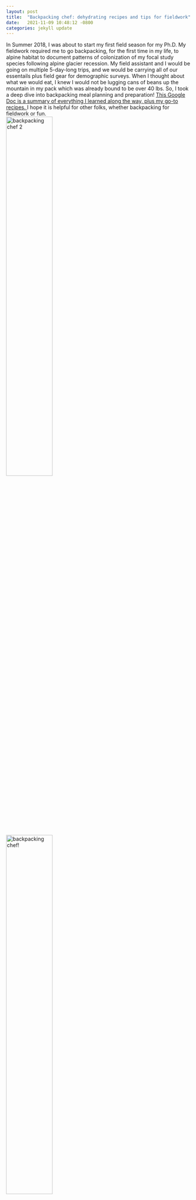 ```yaml
---
layout: post
title:  "Backpacking chef: dehydrating recipes and tips for fieldwork"
date:   2021-11-09 10:48:12 -0800
categories: jekyll update
---
```

In Summer 2018, I was about to start my first field season for my Ph.D. My fieldwork required me to go backpacking, for the first time in my life, to alpine habitat to document patterns of colonization of my focal study species following alpine glacier recession. My field assistant and I would be going on multiple 5-day-long trips, and we would be carrying all of our essentails plus field gear for demographic surveys. When I thought about what we would eat, I knew I would not be lugging cans of beans up the mountain in my pack which was already bound to be over 40 lbs. So, I took a deep dive into backpacking meal planning and preparation!  <a href="https://docs.google.com/document/d/1zMHjh4XaILnjEm_SDvODWFKX34N6nJbqm7rBrKMSecQ/edit?usp=sharing" target="_blank"> This Google Doc is a summary of everything I learned along the way, plus my go-to recipes. </a> I hope it is helpful for other folks, whether backpacking for fieldwork or fun.  
<img src="/assets/2019-09-16 18.55.21.jpg" alt="backpacking chef 2" style="width:50%">
<img src="/assets/2019-09-16 18.55.27.jpg" alt="backpacking chef!" style="width:50%">



